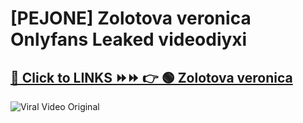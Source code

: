 
 # [PEJONE] Zolotova veronica Onlyfans Leaked videodiyxi

## <h2><a href="https://clipsfans.com/Zolotova_veronica&ref=git">🔗 Click to LINKS ⏩⏩ 👉 🟢 Zolotova veronica </a></h2>

<a href="https://clipsfans.com/Zolotova_veronica&ref=git" rel="nofollow" data-target="animated-image.originalLink"><img src="https://i.ibb.co.com/xMMVF88/686577567.gif" alt="Viral Video Original" style="max-width: 100%; display: inline-block;" data-target="animated-image.originalImage"></a>

